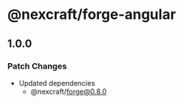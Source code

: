 # @nexcraft/forge-angular

## 1.0.0

### Patch Changes

- Updated dependencies
  - @nexcraft/forge@0.8.0
